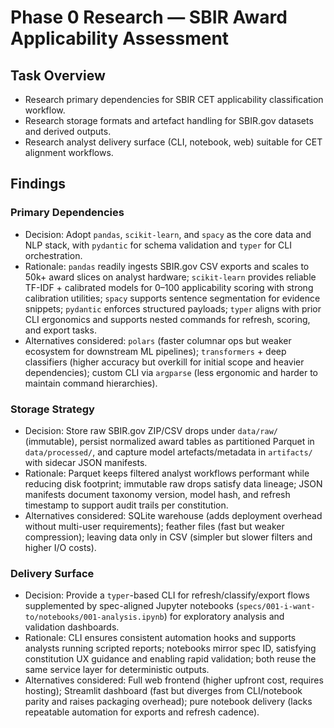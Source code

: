 # Phase 0 Research — SBIR Award Applicability Assessment

## Task Overview
- Research primary dependencies for SBIR CET applicability classification workflow.
- Research storage formats and artefact handling for SBIR.gov datasets and derived outputs.
- Research analyst delivery surface (CLI, notebook, web) suitable for CET alignment workflows.

## Findings

### Primary Dependencies
- Decision: Adopt `pandas`, `scikit-learn`, and `spacy` as the core data and NLP stack, with `pydantic` for schema validation and `typer` for CLI orchestration.
- Rationale: `pandas` readily ingests SBIR.gov CSV exports and scales to 50k+ award slices on analyst hardware; `scikit-learn` provides reliable TF-IDF + calibrated models for 0–100 applicability scoring with strong calibration utilities; `spacy` supports sentence segmentation for evidence snippets; `pydantic` enforces structured payloads; `typer` aligns with prior CLI ergonomics and supports nested commands for refresh, scoring, and export tasks.
- Alternatives considered: `polars` (faster columnar ops but weaker ecosystem for downstream ML pipelines); `transformers` + deep classifiers (higher accuracy but overkill for initial scope and heavier dependencies); custom CLI via `argparse` (less ergonomic and harder to maintain command hierarchies).

### Storage Strategy
- Decision: Store raw SBIR.gov ZIP/CSV drops under `data/raw/` (immutable), persist normalized award tables as partitioned Parquet in `data/processed/`, and capture model artefacts/metadata in `artifacts/` with sidecar JSON manifests.
- Rationale: Parquet keeps filtered analyst workflows performant while reducing disk footprint; immutable raw drops satisfy data lineage; JSON manifests document taxonomy version, model hash, and refresh timestamp to support audit trails per constitution.
- Alternatives considered: SQLite warehouse (adds deployment overhead without multi-user requirements); feather files (fast but weaker compression); leaving data only in CSV (simpler but slower filters and higher I/O costs).

### Delivery Surface
- Decision: Provide a `typer`-based CLI for refresh/classify/export flows supplemented by spec-aligned Jupyter notebooks (`specs/001-i-want-to/notebooks/001-analysis.ipynb`) for exploratory analysis and validation dashboards.
- Rationale: CLI ensures consistent automation hooks and supports analysts running scripted reports; notebooks mirror spec ID, satisfying constitution UX guidance and enabling rapid validation; both reuse the same service layer for deterministic outputs.
- Alternatives considered: Full web frontend (higher upfront cost, requires hosting); Streamlit dashboard (fast but diverges from CLI/notebook parity and raises packaging overhead); pure notebook delivery (lacks repeatable automation for exports and refresh cadence).

